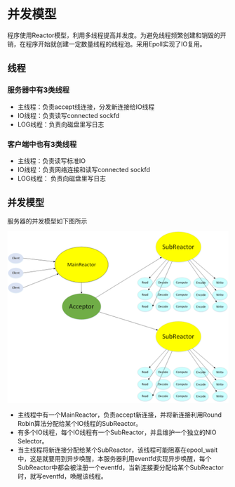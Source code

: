 # 并发模型
程序使用Reactor模型，利用多线程提高并发度。为避免线程频繁创建和销毁的开销，在程序开始就创建一定数量线程的线程池。采用Epoll实现了IO复用。

## 线程
### 服务器中有3类线程
* 主线程：负责accept线连接，分发新连接给IO线程
* IO线程：负责读写connected sockfd
* LOG线程：负责向磁盘里写日志

### 客户端中也有3类线程
* 主线程：负责读写标准IO
* IO线程：负责网络连接和读写connected sockfd
* LOG线程： 负责向磁盘里写日志

## 并发模型
服务器的并发模型如下图所示

![并发模型](https://github.com/duyongtju/Chat/blob/master/datum/model.png)


* 主线程中有一个MainReactor，负责accept新连接，并将新连接利用Round Robin算法分配给某个IO线程的SubReactor。
* 有多个IO线程，每个IO线程有一个SubReactor，并且维护一个独立的NIO Selector。
* 当主线程将新连接分配给某个SubReactor，该线程可能阻塞在epool_wait中，这是就要用到异步唤醒，本服务器利用eventfd实现异步唤醒，每个SubReactor中都会被注册一个eventfd，当新连接要分配给某个SubReactor时，就写eventfd，唤醒该线程。
